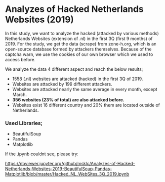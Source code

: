 # Analyzes of Hacked Netherlands Websites (2019)

In this study, we want to analyze the hacked (attacked by various methods) Netherlands Websites (extension of .nl) in the first 3Q (first 9 months) of 2019. For the study, we get the data (scrape) from zone-h.org, which is an open-source database formed by attackers themselves. Because of the captcha warn, we use the cookies of our own browser which we used to access before.

We analyze the data 4 different aspect and reach the below results;

- 1558 (.nl) websites are attacked (hacked) in the first 3Q of 2019.
- Websites are attacked by 199 different attackers.
- Websites are attacked nearly the same average in every month, except March.
- __356 websites (23% of total) are also attacked before.__
- Websites exist 16 different country and 20% them are located outside of Netherlands.

### Used Libraries;
- BeautifulSoup
- Pandas
- Matplotlib

If the .ipynb couldnt see, please try:

https://nbviewer.jupyter.org/github/msklc/Analyzes-of-Hacked-Netherlands-Websites-2019-BeautifulSoup-Pandas-Matplotlib/blob/master/Hacked_NL_WebSites_3Q_2019.ipynb
